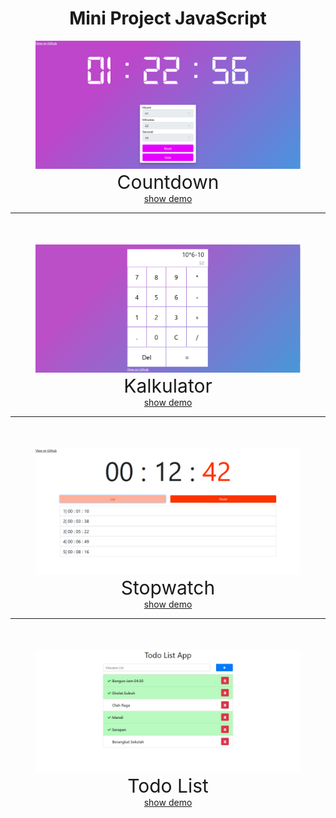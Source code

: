 <!DOCTYPE html>
<html lang="en">
<head>
    <meta charset="UTF-8">
    <meta http-equiv="X-UA-Compatible" content="IE=edge">
    <meta name="viewport" content="width=device-width, initial-scale=1.0">
</head>
<body>
    <div style="text-align: center">
        <h1>Mini Project JavaScript</h1>
        <figure>
            <img src="countdown.png" alt="" width="780">
            <figcaption style="font-size: 30px">Countdown</figcaption>
            <a target="_blank" href="https://raw.githack.com/ryanm1928/Mini_Project_JavaScript/master/CountDown/index.html">show demo</a>
        </figure>
        <hr>
        <figure style="margin-top: 50px">
            <img src="kalkulator.png" alt="" width="780">
            <figcaption style="font-size: 30px">Kalkulator</figcaption>
            <a target="_blank" href="https://raw.githack.com/ryanm1928/Mini_Project_JavaScript/master/Kalkulator/index.html">show demo</a>
        </figure>
        <hr>
        <figure style="margin-top: 50px">
            <img src="stopwatch.png" alt="" width="780">
            <figcaption style="font-size: 30px">Stopwatch</figcaption>
            <a target="_blank" href="https://raw.githack.com/ryanm1928/Mini_Project_JavaScript/master/Stopwatch/index.html">show demo</a>
        </figure>
        <hr>
        <figure style="margin-top: 50px">
            <img src="todolistApp.jpg" alt="" width="780">
            <figcaption style="font-size: 30px">Todo List</figcaption>
            <a target="_blank" href="https://raw.githack.com/ryanm1928/Mini_Project_JavaScript/master/TodoListApp/index.html">show demo</a>
        </figure>
    </div>
</body>
</html>
